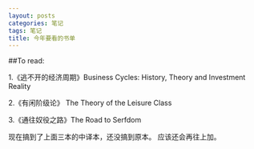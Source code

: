 ```yaml
---
layout: posts
categories: 笔记
tags: 笔记
title: 今年要看的书单
---
```


##To read:

1.《逃不开的经济周期》Business Cycles: History, Theory and Investment Reality  


2.《有闲阶级论》 The Theory of the Leisure Class  


3.《通往奴役之路》The Road to Serfdom  

现在搞到了上面三本的中译本，还没搞到原本。
应该还会再往上加。
